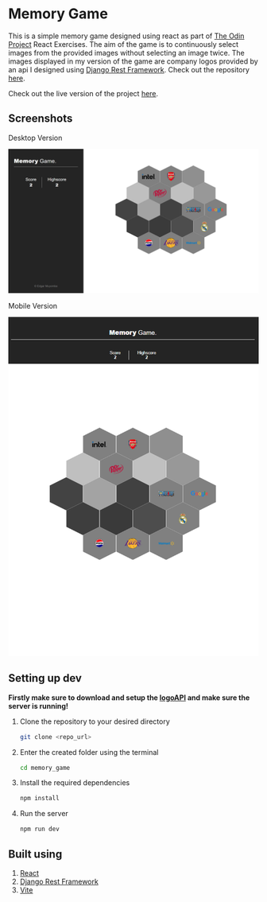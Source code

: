 # Memory Game
This is a simple memory game designed using react as part of [The Odin Project](https://theodinproject.com) React Exercises. The aim of the game is to continuously select images from the provided images without selecting an image twice. The images displayed in my version of the game are company logos provided by an api I designed using [Django Rest Framework](https://www.django-rest-framework.org/). Check out the repository [here](https://github.com/edgarmuyomba/logoAPI).

Check out the live version of the project [here]().

## Screenshots
Desktop Version

![Desktop Version](screenshots/desktop.png)

Mobile Version

![Mobile Version](screenshots/mobile.png)

## Setting up dev
**Firstly make sure to download and setup the [logoAPI](https://github.com/edgarmuyomba/logoAPI) and make sure the server is running!**
1. Clone the repository to your desired directory
   ```bash
   git clone <repo_url>
   ```
2. Enter the created folder using the terminal
   ```bash
   cd memory_game
   ```
3. Install the required dependencies
   ```bash
   npm install
   ```
4. Run the server
   ```bash
   npm run dev
   ```

## Built using
1. [React](https://react.dev/)
2. [Django Rest Framework](https://www.django-rest-framework.org/)
3. [Vite](https://vitejs.dev/)
